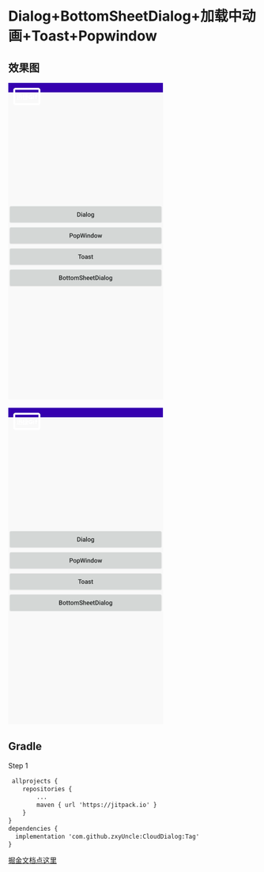 # Dialog+BottomSheetDialog+加载中动画+Toast+Popwindow
## 效果图
[![](https://raw.githubusercontent.com/zxyUncle/DialogDemo/master/dialog/全部.gif)](https://raw.githubusercontent.com/zxyUncle/DialogDemo/master/dialog/全部.gif)

![此处输入图片的描述][1]

Gradle
-----
Step 1


     allprojects {
		repositories {
			...
			maven { url 'https://jitpack.io' }
		}
	}
	dependencies {
      implementation 'com.github.zxyUncle:CloudDialog:Tag'
	}


[掘金文档点这里][2]


  [1]: https://raw.githubusercontent.com/zxyUncle/DialogDemo/master/dialog/%E5%85%A8%E9%83%A8.gif
  [2]: https://juejin.cn/post/6946458247368802341